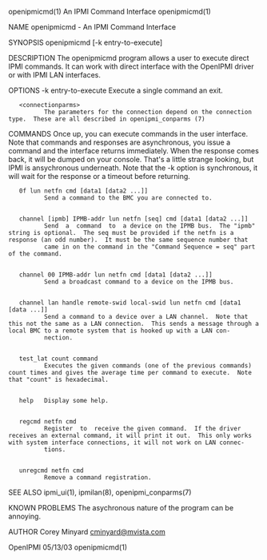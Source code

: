 openipmicmd(1)                                                                            An IPMI Command Interface                                                                            openipmicmd(1)



NAME
       openipmicmd - An IPMI Command Interface


SYNOPSIS
       openipmicmd [-k entry-to-execute] <connection parms>


DESCRIPTION
       The openipmicmd program allows a user to execute direct IPMI commands.  It can work with direct interface with the OpenIPMI driver or with IPMI LAN interfaces.


OPTIONS
       -k entry-to-execute
              Execute a single command an exit.


       <connectionparms>
              The parameters for the connection depend on the connection type.  These are all described in openipmi_conparms (7)


COMMANDS
       Once up, you can execute commands in the user interface.  Note that commands and responses are asynchronous, you issue a command and the interface returns immediately.  When the response comes back,
       it will be dumped on your console.  That's a little strange looking, but IPMI is ansychronous underneath.  Note that the -k option is synchronous, it will wait for the response or a  timeout  before
       returning.


       0f lun netfn cmd [data1 [data2 ...]]
              Send a command to the BMC you are connected to.


       channel [ipmb] IPMB-addr lun netfn [seq] cmd [data1 [data2 ...]]
              Send  a  command  to  a device on the IPMB bus.  The "ipmb" string is optional.  The seq must be provided if the netfn is a response (an odd number).  It must be the same sequence number that
              came in on the command in the "Command Sequence = seq" part of the command.


       channel 00 IPMB-addr lun netfn cmd [data1 [data2 ...]]
              Send a broadcast command to a device on the IPMB bus.


       channel lan handle remote-swid local-swid lun netfn cmd [data1 [data ...]]
              Send a command to a device over a LAN channel.  Note that this not the same as a LAN connection.  This sends a message through a local BMC to a remote system that is hooked up with a LAN con-
              nection.


       test_lat count command
              Executes the given commands (one of the previous commands) count times and gives the average time per command to execute.  Note that "count" is hexadecimal.


       help   Display some help.


       regcmd netfn cmd
              Register  to  receive the given command.  If the driver receives an external command, it will print it out.  This only works with system interface connections, it will not work on LAN connec-
              tions.


       unregcmd netfn cmd
              Remove a command registration.


SEE ALSO
       ipmi_ui(1), ipmilan(8), openipmi_conparms(7)


KNOWN PROBLEMS
       The asychronous nature of the program can be annoying.


AUTHOR
       Corey Minyard <cminyard@mvista.com>



OpenIPMI                                                                                           05/13/03                                                                                    openipmicmd(1)
